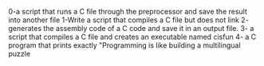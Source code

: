 0-a script that runs a C file through the preprocessor and save the result into another file
1-Write a script that compiles a C file but does not link
2- generates the assembly code of a C code and save it in an output file.
3- a script that compiles a C file and creates an executable named cisfun
4- a C program that prints exactly "Programming is like building a multilingual puzzle
